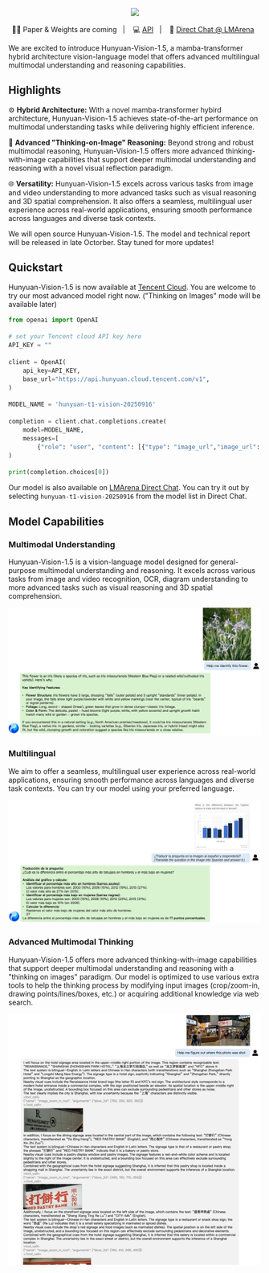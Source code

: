 <p align="center">
 <img src="https://dscache.tencent-cloud.cn/upload/uploader/hunyuan-64b418fd052c033b228e04bc77bbc4b54fd7f5bc.png" width="200"/> <br>
</p>

<p align="center">
📑🤗 Paper & Weights are coming</a>&nbsp&nbsp | &nbsp&nbsp 💻 <a href="https://cloud.tencent.com/document/product/1729/104753">API</a>&nbsp&nbsp | &nbsp&nbsp 💭 <a href="https://lmarena.ai/?mode=direct">Direct Chat @ LMArena</a>&nbsp&nbsp
</p>


We are excited to introduce Hunyuan-Vision-1.5, a mamba-transformer hybrid architecture vision-language model that offers advanced multilingual multimodal understanding and reasoning capabilities. 

## Highlights
⚙️ **Hybrid Architecture:** With a novel mamba-transformer hybird architecture, Hunyuan-Vision-1.5 achieves state-of-the-art performance on multimodal understanding tasks while delivering highly efficient inference. 

🧩 **Advanced "Thinking-on-Image" Reasoning:** Beyond strong and robust multimodal reasoning, Hunyuan-Vision-1.5 offers more advanced thinking-with-image capabilities that support deeper multimodal understanding and reasoning with a novel visual reflection paradigm.

🌐 **Versatility:** Hunyuan-Vision-1.5 excels across various tasks from image and video understanding to more advanced tasks such as visual reasoning and 3D spatial comprehension. It also offers a seamless, multilingual user experience across real-world applications, ensuring smooth performance across languages and diverse task contexts.


We will open source Hunyuan-Vision-1.5. The model and technical report will be released in late Octorber. Stay tuned for more updates! 


## Quickstart

Hunyuan-Vision-1.5 is now available at [Tencent Cloud](https://cloud.tencent.com/document/product/1729/104753). You are welcome to try our most advanced model right now. ("Thinking on Images" mode will be available later)


```python
from openai import OpenAI

# set your Tencent cloud API key here
API_KEY = ""

client = OpenAI(
    api_key=API_KEY,
    base_url="https://api.hunyuan.cloud.tencent.com/v1",
)

MODEL_NAME = 'hunyuan-t1-vision-20250916'

completion = client.chat.completions.create(
    model=MODEL_NAME,
    messages=[
        {"role": "user", "content": [{"type": "image_url","image_url": {"url": "https://dscache.tencent-cloud.cn/upload/uploader/hunyuan-64b418fd052c033b228e04bc77bbc4b54fd7f5bc.png"}},{"type": "text", "text": "What is it?"},]}]
)

print(completion.choices[0])
```

Our model is also available on [LMArena Direct Chat](https://lmarena.ai/?mode=direct). You can try it out by selecting `hunyuan-t1-vision-20250916` from the model list in Direct Chat. 


## Model Capabilities

### Multimodal Understanding

Hunyuan-Vision-1.5 is a vision-language model designed for general-purpose multimodal understanding and reasoning. It excels across various tasks from image and video recognition, OCR, diagram understanding to more advanced tasks such as visual reasoning and 3D spatial comprehension.

<div style="max-height:500px; overflow-y:auto;">
  <img src="./assets/demo-recognition.jpg" alt="Long Image">
</div>

### Multilingual 
We aim to offer a seamless, multilingual user experience across real-world applications, ensuring smooth performance across languages and diverse task contexts. You can try our model using your preferred language.


<div style="max-height:500px; overflow-y:auto;">
  <img src="./assets/demo-multilingual.jpg" alt="Long Image">
</div>

### Advanced Multimodal Thinking

Hunyuan-Vision-1.5 offers more advanced thinking-with-image capabilities that support deeper multimodal understanding and reasoning with a "thinking on images" paradigm. Our model is optimized to use various extra tools to help the thinking process by modifying input images (crop/zoom-in, drawing points/lines/boxes, etc.) or acquiring additional knowledge via web search.

<div style="max-height:500px; overflow-y:auto;">
  <img src="./assets/demo-thinking-with-images.jpg" alt="Long Image">
</div>
